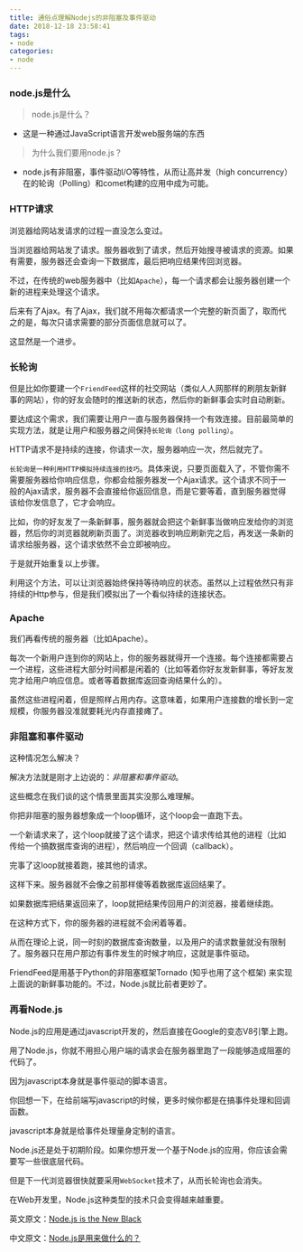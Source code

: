 ```yaml
---
title: 通俗点理解Nodejs的非阻塞及事件驱动
date: 2018-12-18 23:58:41
tags:
- node
categories:
- node
---
```



### node.js是什么
> node.js是什么？

* 这是一种通过JavaScript语言开发web服务端的东西

> 为什么我们要用node.js？

* node.js有非阻塞，事件驱动I/O等特性，从而让高并发（high concurrency）在的轮询（Polling）和comet构建的应用中成为可能。
<!--more-->
### HTTP请求

浏览器给网站发请求的过程一直没怎么变过。

当浏览器给网站发了请求。服务器收到了请求，然后开始搜寻被请求的资源。如果有需要，服务器还会查询一下数据库，最后把响应结果传回浏览器。

不过，在传统的web服务器中（比如`Apache`），每一个请求都会让服务器创建一个新的进程来处理这个请求。


后来有了Ajax。有了Ajax，我们就不用每次都请求一个完整的新页面了，取而代之的是，每次只请求需要的部分页面信息就可以了。

这显然是一个进步。

### 长轮询

但是比如你要建一个`FriendFeed`这样的社交网站（类似人人网那样的刷朋友新鲜事的网站），你的好友会随时的推送新的状态，然后你的新鲜事会实时自动刷新。

要达成这个需求，我们需要让用户一直与服务器保持一个有效连接。目前最简单的实现方法，就是让用户和服务器之间保持`长轮询（long polling）`。

HTTP请求不是持续的连接，你请求一次，服务器响应一次，然后就完了。

`长轮询是一种利用HTTP模拟持续连接的技巧`。具体来说，只要页面载入了，不管你需不需要服务器给你响应信息，你都会给服务器发一个Ajax请求。这个请求不同于一般的Ajax请求，服务器不会直接给你返回信息，而是它要等着，直到服务器觉得该给你发信息了，它才会响应。

比如，你的好友发了一条新鲜事，服务器就会把这个新鲜事当做响应发给你的浏览器，然后你的浏览器就刷新页面了。浏览器收到响应刷新完之后，再发送一条新的请求给服务器，这个请求依然不会立即被响应。

于是就开始重复以上步骤。

利用这个方法，可以让浏览器始终保持等待响应的状态。虽然以上过程依然只有非持续的Http参与，但是我们模拟出了一个看似持续的连接状态。

### Apache
我们再看传统的服务器（比如Apache）。

每次一个新用户连到你的网站上，你的服务器就得开一个连接。每个连接都需要占一个进程，这些进程大部分时间都是闲着的（比如等着你好友发新鲜事，等好友发完才给用户响应信息。或者等着数据库返回查询结果什么的）。

虽然这些进程闲着，但是照样占用内存。这意味着，如果用户连接数的增长到一定规模，你服务器没准就要耗光内存直接瘫了。

### 非阻塞和事件驱动
这种情况怎么解决？

解决方法就是刚才上边说的：_非阻塞和事件驱动_。

这些概念在我们谈的这个情景里面其实没那么难理解。

你把非阻塞的服务器想象成一个loop循环，这个loop会一直跑下去。

一个新请求来了，这个loop就接了这个请求，把这个请求传给其他的进程（比如传给一个搞数据库查询的进程），然后响应一个回调（callback）。

完事了这loop就接着跑，接其他的请求。

这样下来。服务器就不会像之前那样傻等着数据库返回结果了。

如果数据库把结果返回来了，loop就把结果传回用户的浏览器，接着继续跑。

在这种方式下，你的服务器的进程就不会闲着等着。

从而在理论上说，同一时刻的数据库查询数量，以及用户的请求数量就没有限制了。服务器只在用户那边有事件发生的时候才响应，这就是事件驱动。

FriendFeed是用基于Python的非阻塞框架Tornado (知乎也用了这个框架) 来实现上面说的新鲜事功能的。不过，Node.js就比前者更妙了。

### 再看Node.js

Node.js的应用是通过javascript开发的，然后直接在Google的变态V8引擎上跑。

用了Node.js，你就不用担心用户端的请求会在服务器里跑了一段能够造成阻塞的代码了。

因为javascript本身就是事件驱动的脚本语言。

你回想一下，在给前端写javascript的时候，更多时候你都是在搞事件处理和回调函数。

javascript本身就是给事件处理量身定制的语言。

Node.js还是处于初期阶段。如果你想开发一个基于Node.js的应用，你应该会需要写一些很底层代码。

但是下一代浏览器很快就要采用`WebSocket`技术了，从而长轮询也会消失。

在Web开发里，Node.js这种类型的技术只会变得越来越重要。


英文原文：[Node.js is the New Black](https://www.sitepoint.com/node-js-is-the-new-black/)

中文原文：[Node.js是用来做什么的？](https://www.zhihu.com/question/33578075/answer/56951771)
